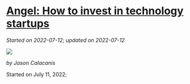 # [Angel: How to invest in technology startups](https://github.com/askming/Personal-reading/issues/17)

_Started on 2022-07-12; updated on 2022-07-12_

<img src="https://cdn.jsdelivr.net/gh/askming/upic@master/uPic/0lGxev_2022_07_11.jpg">

_by Jason Calacanis_

Started on July 11, 2022; 